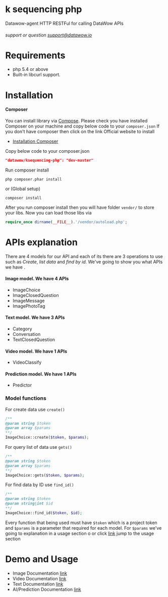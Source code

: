 k sequencing php
=========================
Datawow-agent  HTTP RESTFul for calling DataWow APIs
###### support or question support@datawow.io

# Requirements
* php 5.4 or above
* Built-in libcurl support.

# Installation 
#### Composer
You can install library via [Compose](https://getcomposer.org/). Please check you have installed Composer on your machine and copy below code to your ```composer.json``` If you don't have composer then click on the link Official website to install
- [Installation Composer](https://getcomposer.org/doc/00-intro.md#installation-linux-unix-osx)

Copy below code to your composer.json 

```json
"datawow/ksequencing-php": "dev-master"
```

Run composer install
``` 
php composer.phar install 
```
or (Global setup)
``` 
composer install 
```

After you run composer install then you will have folder ```vendor/``` to store your libs. Now you can load those libs via
```php
require_once dirname(__FILE__).'/vendor/autoload.php';
```


# APIs explanation 
There are 4 models for our API and each of its there are 3 operations to use such as _Create_, _list data_ and _find by id_. We've going to show you what APIs we have .

#### Image model. We have 4 APIs

- ImageChoice
- ImageClosedQuestion
- ImageMessage
- ImagePhotoTag


#### Text model. We have 3 APIs

- Category
- Conversation
- TextClosedQuestion

#### Video model. We have 1 APIs

- VideoClassify


#### Prediction model. We have 1 APIs

- Predictor



### Model functions
For create data use `create()`
```php
/**
@param string $token 
@param array $params
**/
ImageChoice::create($token, $params);
```
For query list of data use `gets()`
```php
/**
@param string $token 
@param array $params
**/
ImageChoice::gets($token, $params);
``` 
For find data by ID use `find_id()`
```php
/**
@param string $token 
@param string|int $id
**/
ImageChoice::find_id($token, $id);
``` 
Every function that being used must have `$token` which is a project token and  `$params` is a parameter that required for each model. For `$params` we've going to explanation in a usage section o or click [link](www.google.con) jump to the usage section



# Demo and Usage

 - Image Documentation [link](README/image_docs.md)
 - Video Documentation [link](README/video_docs.md)
 - Text Documentation [link](README/text_docs.md)
 - AI/Prediction Documentation [link](README/ai_docs.md)
